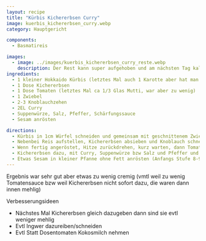 ```yaml
---
layout: recipe
title: "Kürbis Kichererbsen Curry"
image: kuerbis_kichererbsen_curry.webp
category: Hauptgericht

components:
  - Basmatireis

images:
  - image: ../images/kuerbis_kichererbsen_curry_reste.webp
    description: Der Rest kann super aufgehoben und am nächsten Tag kalt gegessen werden. Schmeckt fast noch besser
ingredients:
  - 1 kleiner Hokkaido Kürbis (letztes Mal auch 1 Karotte aber hat man nicht gemerkt)
  - 1 Dose Kichererbsen
  - 1 Dose Tomaten (letztes Mal ca 1/3 Glas Mutti, war aber zu wenig)
  - 1 Zwiebel
  - 2-3 Knoblauchzehen
  - 2EL Curry
  - Suppenwürze, Salz, Pfeffer, Schärfungssauce
  - Sesam anrösten

directions:
  - Kürbis in 1cm Würfel schneiden und gemeinsam mit geschnittenem Zwiebel in etwas Öl anrösten bis die Würfel stellenweise leicht bräunlich sind
  - Nebenbei Reis aufstellen, Kichererbsen absieben und Knoblauch schneiden
  - Wenn fertig angeröstet, Hitze zurückdrehen, kurz warten, dann Tomaten und Knoblauch dazugeben, umrühren und ca 10min zugedeckt Stufe 6 köcheln lassen (bei Bedarf etwas Wasser dazu)
  - Kichererbsen dazu, mit Curry, Suppenwürze bzw Salz und Pfeffer und Schärfungssauce würzen und abschmecken, dann noch paar Minuten zugedeckt köcheln lassen bis es fertig ist
  - Etwas Sesam in kleiner Pfanne ohne Fett anrösten (Anfangs Stufe 8-9 und oft schwenken, sobald sie leicht bräunlich werden zurückdrehen)
---
```


Ergebnis war sehr gut aber etwas zu wenig cremig (vmtl weil zu wenig Tomatensauce bzw weil Kichererbsen nicht sofort dazu, die waren dann innen mehlig)

Verbesserungsideen
- Nächstes Mal Kichererbsen gleich dazugeben dann sind sie evtl weniger mehlig
- Evtl Ingwer dazureiben/schneiden
- Evtl Statt Dosentomaten Kokosmilch nehmen